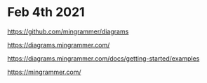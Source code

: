 # Feb 4th 2021

https://github.com/mingrammer/diagrams

https://diagrams.mingrammer.com/

https://diagrams.mingrammer.com/docs/getting-started/examples

https://mingrammer.com/
